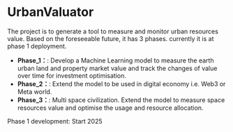 # UrbanValuator
The project is to generate a tool to measure and monitor urban resources value. Based on the foreseeable future, it has 3 phases. currently it is at phase 1 deployment. 

- **Phase_1：**: Develop a Machine Learning model to measure the earth urban land and property market value and track the changes of value over time for investment optimisation. 
- **Phase_2：**: Extend the model to be used in digital economy i.e. Web3 or Meta world. 
- **Phase_3：**: Multi space civilization. Extend the model to measure space resources value and optimise the usage and resource allocation.


Phase 1 development: Start 2025 
